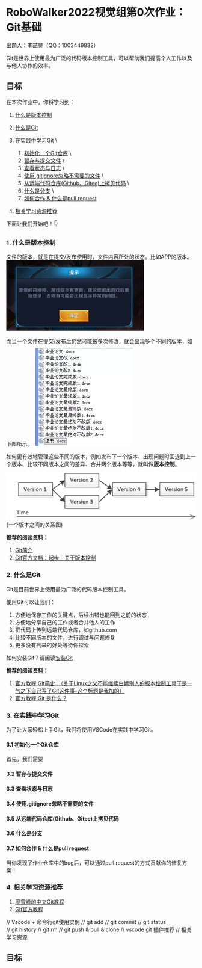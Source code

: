 # RoboWalker2022视觉组第0次作业：Git基础
出题人：李喆昊（QQ：1003449832）

Git是世界上使用最为广泛的代码版本控制工具，可以帮助我们提高个人工作以及与他人协作的效率。

## 目标
在本次作业中，你将学习到：

1. [什么是版本控制](#jump1)
   
2. [什么是Git](#jump2)

3. [在实践中学习Git](#jump3) \
   1. [初始化一个Git仓库](#jump31) \ 
   2. [暂存与提交文件](#jump32) \
   3. [查看状态与日志](#jump33) \
   4. [使用.gitignore忽略不需要的文件](#jump34) \ 
   5. [从远端代码仓库(Github、Gitee)上拷贝代码](#jump35) \ 
   6. [什么是分支](#jump36) \ 
   7. [如何合作 & 什么是pull request](#jump37)
 
4. [相关学习资源推荐](#jump4)

下面让我们开始吧！👇 

### <span id="jump1">1. 什么是版本控制</span>

文件的版本，就是在提交/发布使用时，文件内容所处的状态。比如APP的版本。
![](./imgs/2.jpeg)

而当一个文件在提交/发布后仍然可能被多次修改，就会出现多个不同的版本，如下图所示。
![](./imgs/1.jpeg)

如何更有效地管理这些不同的版本，例如发布下一个版本、出现问题时回退到上一个版本、比较不同版本之间的差异、合并两个版本等等，就叫做**版本控制**。

![](./imgs/3.png)
(一个版本之间的关系图)

**推荐的阅读资料：**
1. [Git简介](https://www.liaoxuefeng.com/wiki/896043488029600/896067008724000)
2.  [Git官方文档：起步 - 关于版本控制](https://git-scm.com/book/zh/v2/%E8%B5%B7%E6%AD%A5-%E5%85%B3%E4%BA%8E%E7%89%88%E6%9C%AC%E6%8E%A7%E5%88%B6)


### <span id="jump2">2. 什么是Git</span>

Git是目前世界上使用最为广泛的代码版本控制工具。

使用Git可以让我们：
1. 方便地保存工作的关键点，后续出错也能回到之前的状态
2. 方便地分享自己的工作或者合并他人的工作
3. 把代码上传到远端代码仓库，如github.com
4. 比较不同版本的文件，进行调试与问题修复
5. 更多没有列举的好处等待你探索

如何安装Git？请阅读[安装Git](https://www.liaoxuefeng.com/wiki/896043488029600/896067074338496)

**推荐的阅读资料：**
1. [官方教程 Git简史：（关于Linux之父不能继续白嫖别人的版本控制工具于是一气之下自己写了Git这件事-这个标题是我加的）](https://git-scm.com/book/zh/v2/%E8%B5%B7%E6%AD%A5-Git-%E7%AE%80%E5%8F%B2)
2. [官方教程 Git 是什么？](https://git-scm.com/book/zh/v2/%E8%B5%B7%E6%AD%A5-Git-%E6%98%AF%E4%BB%80%E4%B9%88%EF%BC%9F)

### <span id="jump3">3. 在实践中学习Git</span>

为了让大家轻松上手Git，我们将使用VSCode在实践中学习Git。

#### <span id="jump31">3.1 初始化一个Git仓库</span>

首先，我们需要

####  <span id="jump32">3.2 暂存与提交文件</span>

####  <span id="jump33">3.3 查看状态与日志</span>

####  <span id="jump34">3.4 使用.gitignore忽略不需要的文件</span>

####  <span id="jump35">3.5 从远端代码仓库(Github、Gitee)上拷贝代码</span>

####  <span id="jump36">3.6 什么是分支</span>

####  <span id="jump37">3.7 如何合作 & 什么是pull request</span>

当你发现了作业仓库中的bug后，可以通过pull request的方式贡献你的修复方案！

### <span id="jump4">4. 相关学习资源推荐</span>

1. [廖雪峰的中文Git教程](https://www.liaoxuefeng.com/wiki/896043488029600)
2. [Git官方教程](https://git-scm.com/book/zh/v2/)



// Vscode + 命令行git使用实例
// git add 
// git commit
// git status  
// git history
// git rm 
// git push & pull & clone 
// vscode git 插件推荐
// 相关学习资源

## 目标